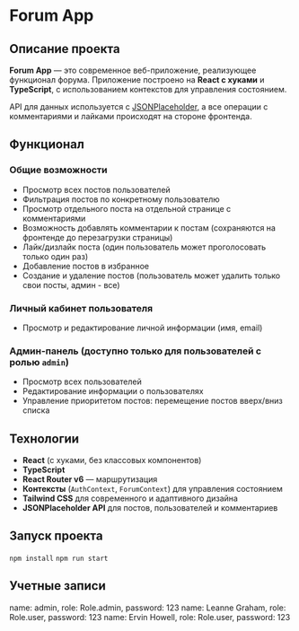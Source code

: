 # Forum App

## Описание проекта
**Forum App** — это современное веб-приложение, реализующее функционал форума. Приложение построено на **React с хуками** и **TypeScript**, с использованием контекстов для управления состоянием.  

API для данных используется с [JSONPlaceholder](https://jsonplaceholder.typicode.com/), а все операции с комментариями и лайками происходят на стороне фронтенда.

## Функционал

### Общие возможности
- Просмотр всех постов пользователей
- Фильтрация постов по конкретному пользователю
- Просмотр отдельного поста на отдельной странице с комментариями
- Возможность добавлять комментарии к постам (сохраняются на фронтенде до перезагрузки страницы)
- Лайк/дизлайк поста (один пользователь может проголосовать только один раз)
- Добавление постов в избранное
- Создание и удаление постов (пользователь может удалить только свои посты, админ - все)

### Личный кабинет пользователя
- Просмотр и редактирование личной информации (имя, email)

### Админ-панель (доступно только для пользователей с ролью `admin`)
- Просмотр всех пользователей
- Редактирование информации о пользователях
- Управление приоритетом постов: перемещение постов вверх/вниз списка

## Технологии
- **React** (с хуками, без классовых компонентов)
- **TypeScript**
- **React Router v6** — маршрутизация
- **Контексты** (`AuthContext`, `ForumContext`) для управления состоянием
- **Tailwind CSS** для современного и адаптивного дизайна
- **JSONPlaceholder API** для постов, пользователей и комментариев

## Запуск проекта

`npm install`
`npm run start`

## Учетные записи 

name: admin, role: Role.admin, password: 123
name: Leanne Graham, role: Role.user, password: 123
name: Ervin Howell, role: Role.user, password: 123



